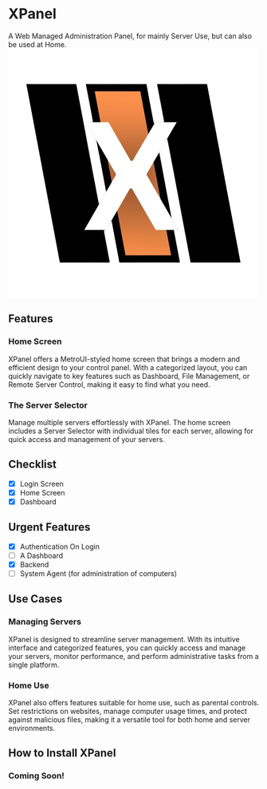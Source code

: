 # XPanel
A Web Managed Administration Panel, for mainly Server Use, but can also be used at Home.
<img align="center" src="./Images/XPanel-NoBackground.png" />

## Features
### Home Screen
XPanel offers a MetroUI-styled home screen that brings a modern and efficient design to your control panel. With a categorized layout, you can quickly navigate to key features such as Dashboard, File Management, or Remote Server Control, making it easy to find what you need.

### The Server Selector
Manage multiple servers effortlessly with XPanel. The home screen includes a Server Selector with individual tiles for each server, allowing for quick access and management of your servers.

## Checklist
- [x] Login Screen
- [x] Home Screen
- [x] Dashboard 

## Urgent Features
- [x] Authentication On Login
- [ ] A Dashboard
- [x] Backend
- [ ] System Agent (for administration of computers)

## Use Cases
### Managing Servers
XPanel is designed to streamline server management. With its intuitive interface and categorized features, you can quickly access and manage your servers, monitor performance, and perform administrative tasks from a single platform.

### Home Use
XPanel also offers features suitable for home use, such as parental controls. Set restrictions on websites, manage computer usage times, and protect against malicious files, making it a versatile tool for both home and server environments.

## How to Install XPanel 

### Coming Soon!
